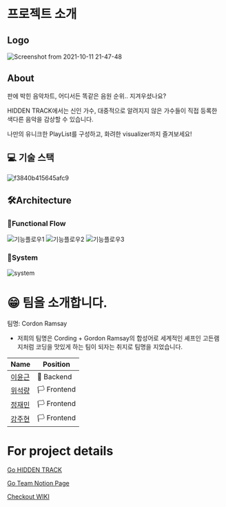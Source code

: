 # 프로젝트 소개
## Logo

![Screenshot from 2021-10-11 21-47-48](https://user-images.githubusercontent.com/81761175/136792467-5596d69d-0728-46b5-bc2e-6f189f935c2f.png)

## About

판에 박힌 음악차트, 어디서든 똑같은 음원 순위.. 지겨우셨나요?

HIDDEN TRACK에서는 신인 가수, 대중적으로 알려지지 않은 가수들이 직접 등록한 색다른 음악을 감상할 수 있습니다.

나만의 유니크한 PlayList를 구성하고, 화려한 visualizer까지 즐겨보세요!

## 💻 기술 스택

![f3840b415645afc9](https://user-images.githubusercontent.com/81761175/136849810-48ec546e-a85b-437c-aeae-0922064c60d3.png)

## 🛠Architecture

### 🔨Functional Flow  

![기능플로우1](https://user-images.githubusercontent.com/81761175/137650925-0cadff8b-5a29-4c9e-9e95-71fb9c10258e.jpg)
![기능플로우2](https://user-images.githubusercontent.com/81761175/137650929-49337f74-a463-4401-b859-b66618932ff0.jpg)
![기능플로우3](https://user-images.githubusercontent.com/81761175/137650934-f64bb6b6-454d-490b-96ae-2c21c2b8d42f.jpg)

### 🔧System

![system](https://user-images.githubusercontent.com/81761175/137650937-00a78ad3-a859-478f-b1fc-e2f87f5402ef.jpg)


# 😁 팀을 소개합니다.

팀명: Cordon Ramsay

- 저희의 팀명은 Cording + Gordon Ramsay의 합성어로 세계적인 셰프인 고든램지처럼 코딩을 맛있게 하는 팀이 되자는 취지로 팀명을 지었습니다.

| Name | Position |
| ----------- | ----------- |
| <a href="https://github.com/Realroot">이윤근</a> | 🏴 Backend |
| <a href="https://github.com/Achates09">위석량</a> | 🏳 Frontend |
| <a href="https://github.com/James940522">정재민</a> | 🏳 Frontend |
| <a href="https://github.com/jjub0217">강주현</a> | 🏳 Frontend |

# For project details

<a font-size=500px href="https://www.hiddentrack.link">Go HIDDEN TRACK</a>

<a font-size=500px href="https://codestates.notion.site/5-CordonRamsay-HiddenTrack-dce0b399ee5049ff891b8a970c63a8be">Go Team Notion Page</a>

<a font-size=500px href="https://github.com/codestates/hidden_track/wiki">Checkout WIKI</a>



